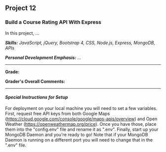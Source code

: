 ## Project 12
### Build a Course Rating API With Express

In this project, ...

*__Skills:__ JavaScript, jQuery, Bootstrap 4, CSS, Node.js, Express, MongoDB, APIs*

*__Personal Development Emphasis:__ ...*

---

__Grade:__

__Grader's Overall Comments:__

---

#### _Special Instructions for Setup_

For deployment on your local machine you will need to set a few variables. First, request free API keys from both Google Maps (https://cloud.google.com/console/google/maps-apis/overview) and Open Weather (https://openweathermap.org/price). Once you have those, place them into the "config.env" file and rename it as ".env". Finally, start up your MongoDB Daemon and you're ready to go! Note that if your MongoDB Daemon is running on a different port you will need to change that in the ".env" file.
